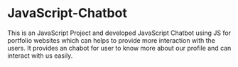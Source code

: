 # JavaScript-Chatbot
This is an JavaScript Project and developed JavaScript Chatbot using JS for portfolio websites which can helps to provide more interaction with the users. It provides an chabot for user to know more about our profile and can interact with us easily.

